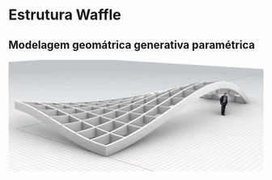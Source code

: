 # Estrutura Waffle

## Modelagem geomátrica generativa paramétrica

![Alt text](https://github.com/leaodebrito/EstruturaWaffle/blob/master/Estrutura%20Waffle.png?raw=true)
